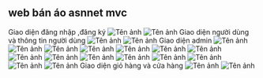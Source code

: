 ## web bán áo asnnet mvc

Giao diện đăng nhập ,đăng ký
![Tên ảnh](./Image/1.jpg)
![Tên ảnh](./Image/2.jpg)
Giao diện người dùng và thông tin người dùng
![Tên ảnh](./Image/3.jpg)
![Tên ảnh](./Image/4.jpg)
Giao diện admin
![Tên ảnh](./Image/5.jpg)
![Tên ảnh](./Image/6.jpg)
![Tên ảnh](./Image/7.jpg)
![Tên ảnh](./Image/8.jpg)
![Tên ảnh](./Image/9.jpg)
![Tên ảnh](./Image/10.jpg)
![Tên ảnh](./Image/11.jpg)
![Tên ảnh](./Image/12.jpg)
![Tên ảnh](./Image/13.jpg)
![Tên ảnh](./Image/14.jpg)
![Tên ảnh](./Image/15.jpg)
![Tên ảnh](./Image/16.jpg)
![Tên ảnh](./Image/17.jpg)
![Tên ảnh](./Image/18.jpg)
![Tên ảnh](./Image/19.jpg)
Giao diện giỏ hàng và cửa hàng
![Tên ảnh](./Image/20.jpg)
![Tên ảnh](./Image/21.jpg)
